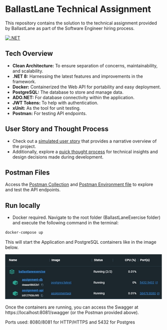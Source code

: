 # BallastLane Technical Assignment

This repository contains the solution to the technical assignment provided by BallastLane as part of the Software Engineer hiring process.

[![.NET](https://github.com/Plluz/BallastLaneExercise/actions/workflows/dotnet.yml/badge.svg?branch=main)](https://github.com/Plluz/BallastLaneExercise/actions/workflows/dotnet.yml)

## Tech Overview

- **Clean Architecture:** To ensure separation of concerns, maintainability, and scalability.
- **.NET 8:** Harnessing the latest features and improvements in the framework.
- **Docker:** Containerized the Web API for portability and easy deployment.
- **PostgreSQL:** The database to store and manage data.
- **ADO.NET:** For database connectivity within the application.
- **JWT Tokens:** To help with authentication.
- **xUnit:** As the tool for unit testing.
- **Postman:** For testing API endpoints.

## User Story and Thought Process

- Check out a [simulated user story](docs/user-story.txt) that provides a narrative overview of the project.
- Additionally, explore a [quick thought process](docs/thought-process.txt) for technical insights and design decisions made during development.

## Postman Files

Access the [Postman Collection](docs/postman/BallastLaneAssignment.postman_collection) and [Postman Environment file](docs/postman/BallastLaneAssignment.postman_environment) to explore and test the API endpoints.

## Run locally

- Docker required. Navigate to the root folder (BallastLaneExercise folder) and execute the following command in the terminal:

```bash
docker-compose up
```

This will start the Application and PostgreSQL containers like in the image below.

![Image](docs/containers.jpg)

Once the containers are running, you can access the Swagger at https://localhost:8081/swagger (or the Postman provided above).

Ports used: 8080/8081 for HTTP/HTTPS and 5432 for Postgres

